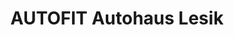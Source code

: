 ---
title: "AUTOFIT Autohaus Lesik"
url: /bad-lippspringe/autofit-autohaus-lesik/
shop: Autowerkstatt
---